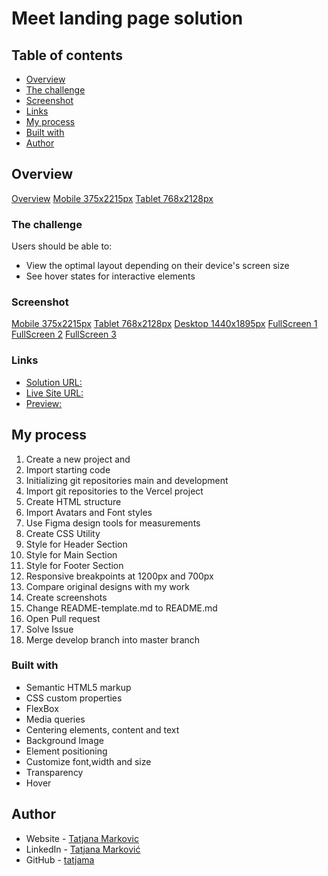 # Meet landing page solution

## Table of contents

  - [Overview](#overview)
  - [The challenge](#the-challenge)
  - [Screenshot](#screenshot)
  - [Links](#links)
  - [My process](#my-process)
  - [Built with](#built-with)
  - [Author](#author)
## Overview

[Overview](./images/screenshots/meet-landing-page-1.jpg)
[Mobile 375x2215px](./images/screenshots/meet-landing-page-2.jpg)
[Tablet 768x2128px](./images/screenshots/meet-landing-page-3.jpg)

### The challenge

Users should be able to:

- View the optimal layout depending on their device's screen size
- See hover states for interactive elements

### Screenshot

[Mobile 375x2215px](./images/screenshots/mobile-375x2215.png)
[Tablet 768x2128px](./images/screenshots/tablet-768x2128.png)
[Desktop 1440x1895px](./images/screenshots/desktop-1440x1895.png)
[FullScreen 1](./images/screenshots/fullscreen1.png)
[FullScreen 2](./images/screenshots/fullscreen2.png)
[FullScreen 3](./images/screenshots/fullscreen3.png)
### Links

-  [Solution URL:](https://github.com/tatjama/zadatak3-meet-landing-page/tree/develop)
-  [Live Site URL:](https://zadatak3-meet-landing-page.vercel.app/)
-  [Preview:](https://zadatak3-meet-landing-page-7pf8ntc7m-tatjana.vercel.app/)

## My process

1. Create a new project and
2. Import starting code
3. Initializing git repositories main and development
4. Import git repositories to the Vercel project
5. Create HTML structure
6. Import Avatars and Font styles
7. Use Figma design tools for measurements
8. Create CSS Utility
9. Style for Header Section
10. Style for Main Section
11. Style for Footer Section
12. Responsive breakpoints at 1200px and 700px
13. Compare original designs with my work
14. Create screenshots
15. Change README-template.md to README.md
16. Open Pull request
17. Solve Issue
18. Merge develop branch into master branch
### Built with

- Semantic HTML5 markup
- CSS custom properties
- FlexBox
- Media queries
- Centering elements, content and text
- Background Image
- Element positioning
- Customize font,width and size
- Transparency
- Hover
## Author

- Website - [Tatjana Markovic](https://my-react-portfolio-tatjana.vercel.app/)
- LinkedIn - [Tatjana Marković](https://www.linkedin.com/in/tatjana-markovi%C4%87-919501189/)
- GitHub - [tatjama](https://github.com/tatjama)